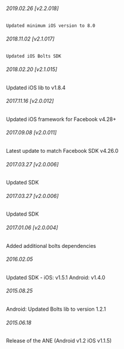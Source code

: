 

###### 2019.02.26 [v2.2.018]

```
Updated minimum iOS version to 8.0
```


###### 2018.11.02 [v2.1.017]

```
Updated iOS Bolts SDK
```


###### 2018.02.20 [v2.1.015]

Updated iOS lib to v1.8.4


###### 2017.11.16 [v2.0.012]

Updated iOS framework for Facebook v4.28+


###### 2017.09.08 [v2.0.011]

Latest update to match Facebook SDK v4.26.0


###### 2017.03.27 [v2.0.006]

Updated SDK


###### 2017.03.27 [v2.0.006]

Updated SDK


###### 2017.01.06 [v2.0.004]

Added additional bolts dependencies


###### 2016.02.05

Updated SDK - iOS: v1.5.1 Android: v1.4.0


###### 2015.08.25

Android: Updated Bolts lib to version 1.2.1


###### 2015.06.18

Release of the ANE (Android v1.2 iOS v1.1.5)
